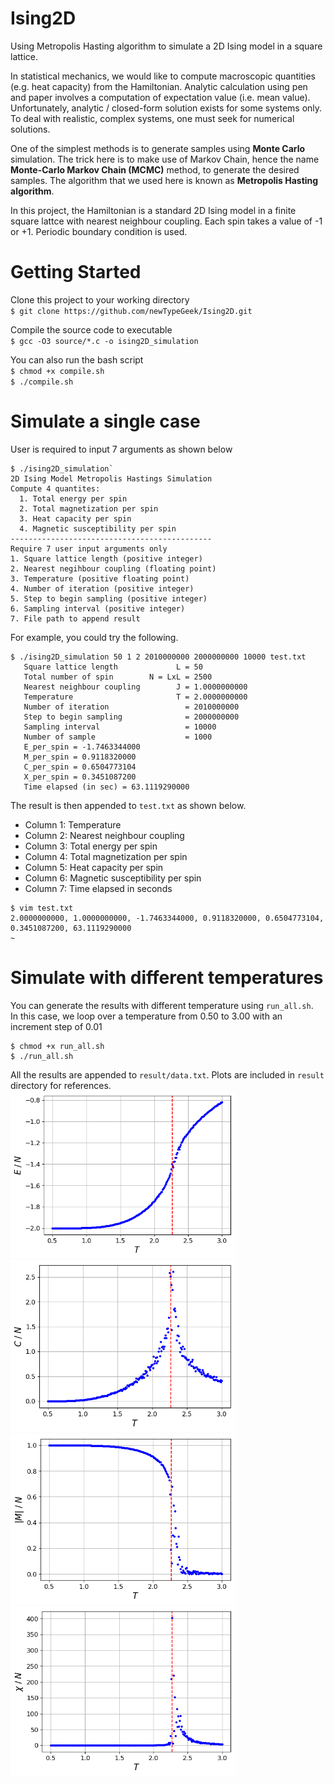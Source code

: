 # Ising2D
Using Metropolis Hasting algorithm to simulate a 2D Ising model in a square lattice.

In statistical mechanics, we would like to compute macroscopic quantities (e.g. heat capacity) from the Hamiltonian. Analytic calculation using pen and paper involves a computation of expectation value (i.e. mean value). Unfortunately, analytic / closed-form solution exists for some systems only. To deal with realistic, complex systems, one must seek for numerical solutions. <br>

One of the simplest methods is to generate samples using **Monte Carlo** simulation. The trick here is to make use of Markov Chain, hence the name **Monte-Carlo Markov Chain (MCMC)** method, to generate the desired samples. The algorithm that we used here is known as **Metropolis Hasting algorithm**. 

In this project, the Hamiltonian is a standard 2D Ising model in a finite square lattce with nearest neighbour coupling. Each spin takes a value of -1 or +1. Periodic boundary condition is used.


# Getting Started

Clone this project to your working directory <br>
`$ git clone https://github.com/newTypeGeek/Ising2D.git`

Compile the source code to executable<br>
`$ gcc -O3 source/*.c -o ising2D_simulation`

You can also run the bash script<br>
`$ chmod +x compile.sh`<br>
`$ ./compile.sh`

# Simulate a single case
User is required to input 7 arguments as shown below
```
$ ./ising2D_simulation`
2D Ising Model Metropolis Hastings Simulation
Compute 4 quantites:
  1. Total energy per spin
  2. Total magnetization per spin
  3. Heat capacity per spin
  4. Magnetic susceptibility per spin
---------------------------------------------
Require 7 user input arguments only
1. Square lattice length (positive integer)
2. Nearest negihbour coupling (floating point)
3. Temperature (positive floating point)
4. Number of iteration (positive integer) 
5. Step to begin sampling (positive integer) 
6. Sampling interval (positive integer) 
7. File path to append result
```

For example, you could try the following.<br>
```
$ ./ising2D_simulation 50 1 2 2010000000 2000000000 10000 test.txt
   Square lattice length             L = 50
   Total number of spin        N = LxL = 2500
   Nearest neighbour coupling        J = 1.0000000000
   Temperature                       T = 2.0000000000
   Number of iteration                 = 2010000000
   Step to begin sampling              = 2000000000
   Sampling interval                   = 10000
   Number of sample                    = 1000
   E_per_spin = -1.7463344000
   M_per_spin = 0.9118320000
   C_per_spin = 0.6504773104
   X_per_spin = 0.3451087200
   Time elapsed (in sec) = 63.1119290000
```
The result is then appended to `test.txt` as shown below.

* Column 1:  Temperature <br>
* Column 2:  Nearest neighbour coupling <br>
* Column 3:  Total energy per spin <br>
* Column 4:  Total magnetization per spin <br>
* Column 5:  Heat capacity per spin <br>
* Column 6:  Magnetic susceptibility per spin <br>
* Column 7:  Time elapsed in seconds <br>
```
$ vim test.txt
2.0000000000, 1.0000000000, -1.7463344000, 0.9118320000, 0.6504773104, 0.3451087200, 63.1119290000
~  
```

# Simulate with different temperatures
You can generate the results with different temperature using `run_all.sh`.<br>
In this case, we loop over a temperature from 0.50 to 3.00 with an increment step of 0.01
```
$ chmod +x run_all.sh
$ ./run_all.sh
```
All the results are appended to `result/data.txt`.
Plots are included in `result` directory for references.
<img src="https://github.com/newTypeGeek/Ising2D/blob/master/result/Ene_vs_T.png" width="360">
<img src="https://github.com/newTypeGeek/Ising2D/blob/master/result/Cap_vs_T.png" width="360">
<img src="https://github.com/newTypeGeek/Ising2D/blob/master/result/Mag_vs_T.png" width="360">
<img src="https://github.com/newTypeGeek/Ising2D/blob/master/result/Sus_vs_T.png" width="360">

